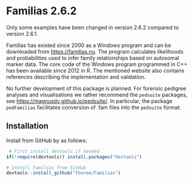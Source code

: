 
<!-- README.md is generated from README.Rmd. Please edit that file -->

# Familias 2.6.2

Only some examples have been changed in version 2.6.2 compared to
version 2.6.1.

Familias has existed since 2000 as a Windows program and can be
downloaded from <https://familias.no>. The program calculates
likelihoods and probabilities used to infer family relationships based
on autosomal marker data. The core code of the Windows program
programmed in C++ has been available since 2012 in R. The mentioned
website also contains references describing the implementation and
validation.

No further development of this package is planned. For forensic pedigree
analyses and visualisations we rather recommend the `pedsuite` packages,
see <https://magnusdv.github.io/pedsuite/>. In particular, the package
`pedFamilias` facilitates conversion of .fam files into the `pedsuite`
format.

## Installation

Install from GitHub by as follows:

``` r
 # First install devtools if needed
if(!require(devtools)) install.packages("devtools")

# Install Familias from GitHub
devtools::install_github("thoree/Familias")
```
